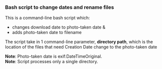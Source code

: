 ### Bash script to change dates and rename files

This is a command-line bash script which:  
- changes download date to photo-taken date &  
- adds photo-taken date to filename

The script take in 1 command-line parameter, **directory path**, which is the location of the files that need Creation Date change to the photo-taken date  

**Note**: Photo-taken date is exif:DateTimeOriginal.  
**Note**: Script processes only a single directory.
